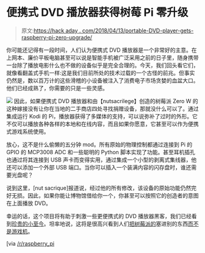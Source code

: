 # 便携式 DVD 播放器获得树莓 Pi 零升级

> 原文:[https://hack aday . com/2018/04/13/portable-DVD-player-gets-raspberry-pi-zero-upgrade/](https://hackaday.com/2018/04/13/portable-dvd-player-gets-raspberry-pi-zero-upgrade/)

你可能还记得有一段时间，人们认为便携式 DVD 播放器是一个非常好的主意。在上网本、廉价平板电脑甚至可以说是智能手机被广泛采用之前的日子里，随身携带一台除了播放电影什么也不做的设备似乎是完全合理的。今天，我们回头看它们，就像看翻盖式手机一样:这是我们目前所处的技术过载的一个古怪的前兆。但事实仍然是，数以百万计的这些滑稽的小设备被注入了消费电子市场贪婪的血盆大口。他们已经成熟了，你需要的只是一些灵感。

[![](../Images/acdbaca34f467c77c4a52561dff98bf3.png)](https://hackaday.com/wp-content/uploads/2018/04/pidvd_detail.jpg) 因此，如果便携式 DVD 播放器和由【nutsacrilege】创造的树莓派 Zero W 的这种嫁接没有让你在当地的二手商店四处寻找捐赠设备，那就没什么可以了。通过集成运行 Kodi 的 Pi，播放器获得了多媒体的支持，可以说弥补了过时的外形。它不仅可以播放各种各样的本地和在线内容，而且如果你愿意，它甚至可以作为便携式游戏系统使用。

放心，这不是什么偷懒的五分钟 mod。所有原始的物理控制都通过连接到 Pi 的 GPIO 的 MCP3008 ADC 和一些聪明的 Python 脚本实现了功能。甚至耳机插孔也通过将其连接到 USB 声卡而变得实用，通过集成一个小型的剥离式集线器，他还可以添加一个外部 USB 端口。当你可以插入一个装满内容的闪存盘时，谁还需要光盘呢？

说到这里，[nut sacrique]报道说，经过他的所有修改，该设备的原始功能仍然完好无损。因此，如果你能让博物馆借给你一个，你甚至可以按照它的创造者的意图在上面播放 DVD。

幸运的话，这个项目将有助于刺激一些更便携式的 DVD 播放器黑客，我们已经看到[珍贵的小至今](https://hackaday.com/2008/02/06/20-mini-dvd-player-lcd-hacking/)。坦率地说，这将是很高兴看到人们[把树莓派的](https://hackaday.com/2016/04/10/gameboy-case-lives-on-with-a-pi-zero/)塞进别的东西[而不是游戏机](https://hackaday.com/2016/11/12/pi-zero-transforms-to-game-boy/)。

[via [/r/raspberry_pi](https://www.reddit.com/r/raspberry_pi/comments/8bmbu5/old_dusty_portable_dvd_player_given_new_life_with/)